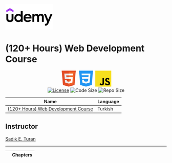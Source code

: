 <a href="https://www.udemy.com/">
<img width="150" alt="Udemy" src="https://raw.githubusercontent.com/iamruveyda/img/main/Logo/udemy2_logo.png" >
</a>



# (120+ Hours) Web Development Course

<div align="center">
    <a> <img height="50" title="HTML5" src="https://raw.githubusercontent.com/iamruveyda/img/a9f89176668abc1bcf4d4aa0e22e8370e66b1753/Languages%20and%20Tools/html5.svg"/></a>
    <a> <img height="50" title="CSS" src="https://raw.githubusercontent.com/iamruveyda/img/a9f89176668abc1bcf4d4aa0e22e8370e66b1753/Languages%20and%20Tools/css.svg"/></a>
    <a> <img height="50" title="JavaScript" src="https://raw.githubusercontent.com/iamruveyda/img/c0afbbf42cbb9e931984701107180cbea3d3c062/Languages%20and%20Tools/javascript.svg"/></a>
</div>

<div align="center">
   <a href="https://github.com/iamruveyda/Udemy-WebDevelopment/blob/main/LICENSE"><img alt="License" src="https://img.shields.io/github/license/iamruveyda/Udemy-WebDevelopment"></a>
   <a><img alt="Code Size" src="https://img.shields.io/github/languages/code-size/iamruveyda/Udemy-WebDevelopment"></a>
   <a><img alt="Repo Size" src="https://img.shields.io/github/repo-size/iamruveyda/Udemy-WebDevelopment"></a>
</div>


| Name                                                                                            | Language |
|-------------------------------------------------------------------------------------------------|----------|
| [(120+ Hours) Web Development Course](https://www.udemy.com/course/komple-web-developer-kursu/) | Turkish  |


## Instructor

 [Sadık E. Turan]()

<hr>


|         | Chapters                                              |
|---------|-------------------------------------------------------|